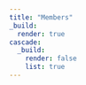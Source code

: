 ```yaml
---
title: "Members"
_build:
  render: true
cascade:
  _build:
    render: false
    list: true
---
```

